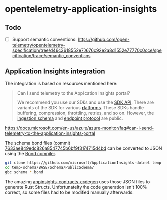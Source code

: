 # opentelemetry-application-insights

## Todo

- [ ] Support semantic conventions: https://github.com/open-telemetry/opentelemetry-specification/tree/d46c3618552e70676c92e2a8d1552e77770c0cce/specification/trace/semantic_conventions

## Application Insights integration

The integration is based on resources mentioned here:

> Can I send telemetry to the Application Insights portal?
>
> We recommend you use our SDKs and use the [SDK API](https://docs.microsoft.com/en-us/azure/azure-monitor/app/api-custom-events-metrics). There are variants of the SDK for various [platforms](https://docs.microsoft.com/en-us/azure/azure-monitor/app/platforms). These SDKs handle buffering, compression, throttling, retries, and so on. However, the [ingestion schema](https://github.com/microsoft/ApplicationInsights-dotnet/tree/master/BASE/Schema/PublicSchema) and [endpoint protocol](https://github.com/Microsoft/ApplicationInsights-Home/blob/master/EndpointSpecs/ENDPOINT-PROTOCOL.md) are public.

https://docs.microsoft.com/en-us/azure/azure-monitor/faq#can-i-send-telemetry-to-the-application-insights-portal

The schema bond files (commit [7633ae849edc826a8547745b6bf9f3174715d4bd](https://github.com/microsoft/ApplicationInsights-dotnet/tree/7633ae849edc826a8547745b6bf9f3174715d4bd/BASE/Schema/PublicSchema) can be converted to JSON using the [Bond compiler](https://microsoft.github.io/bond/manual/compiler.html).

```sh
git clone https://github.com/microsoft/ApplicationInsights-dotnet temp-schema
cd temp-schema/BASE/Schema/PublicSchema/
gbc schema *.bond
```

The amazing [appinsights-contracts-codegen](https://github.com/dmolokanov/appinsights-rs/tree/6c535f3c70b84e980c5fe01f5f728dd94b4c2244/appinsights-contracts-codegen) uses those JSON files to generate Rust Structs. Unfortunatelty the code generation isn't 100% correct, so some files had to be modified manually afterwards.
